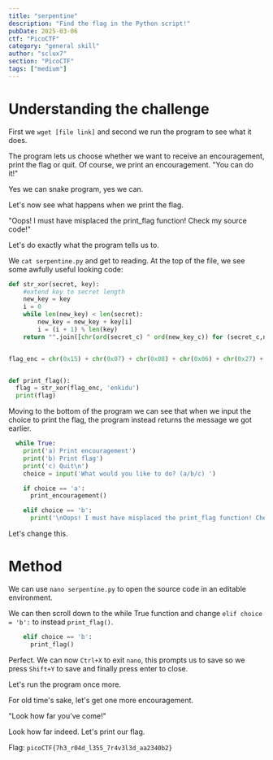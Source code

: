 ```yaml
---
title: "serpentine"
description: "Find the flag in the Python script!"
pubDate: 2025-03-06
ctf: "PicoCTF"
category: "general skill"
author: "sclux7"
section: "PicoCTF"
tags: ["medium"]
---
```


# Understanding the challenge
First we `wget [file link]` and second we run the program to see what it does.

The program lets us choose whether we want to receive an encouragement, print the flag or quit. Of course, we print an encouragement.
"You can do it!"

Yes we can snake program, yes we can.

Let's now see what happens when we print the flag.

"Oops! I must have misplaced the print_flag function! Check my source code!"


Let's do exactly what the program tells us to.

We `cat serpentine.py` and get to reading. At the top of the file, we see some awfully useful looking code:
```python
def str_xor(secret, key):
    #extend key to secret length
    new_key = key
    i = 0
    while len(new_key) < len(secret):
        new_key = new_key + key[i]
        i = (i + 1) % len(key)
    return "".join([chr(ord(secret_c) ^ ord(new_key_c)) for (secret_c,new_key_c) in zip(secret,new_key)])


flag_enc = chr(0x15) + chr(0x07) + chr(0x08) + chr(0x06) + chr(0x27) + chr(0x21) + chr(0x23) + chr(0x15) + chr(0x5c) + chr(0x01) + chr(0x57) + chr(0x2a) + chr(0x17) + chr(0x5e) + chr(0x5f) + chr(0x0d) + chr(0x3b) + chr(0x19) + chr(0x56) + chr(0x5b) + chr(0x5e) + chr(0x36) + chr(0x53) + chr(0x07) + chr(0x51) + chr(0x18) + chr(0x58) + chr(0x05) + chr(0x57) + chr(0x11) + chr(0x3a) + chr(0x0f) + chr(0x0a) + chr(0x5b) + chr(0x57) + chr(0x41) + chr(0x55) + chr(0x0c) + chr(0x59) + chr(0x14)


def print_flag():
  flag = str_xor(flag_enc, 'enkidu')
  print(flag)
```

Moving to the bottom of the program we can see that when we input the choice to print the flag, the program instead returns the message we got earlier.
```python
  while True:
    print('a) Print encouragement')
    print('b) Print flag')
    print('c) Quit\n')
    choice = input('What would you like to do? (a/b/c) ')

    if choice == 'a':
      print_encouragement()

    elif choice == 'b':
      print('\nOops! I must have misplaced the print_flag function! Check my source code!\n\n')
```

Let's change this.

# Method
We can use `nano serpentine.py` to open the source code in an editable environment.

We can then scroll down to the while True function and change `elif choice = 'b':` to instead `print_flag()`.
```python
    elif choice == 'b':
      print_flag()
```

Perfect. We can now `Ctrl+X` to exit `nano`, this prompts us to save so we press `Shift+Y` to save and finally press enter to close.

Let's run the program once more.

For old time's sake, let's get one more encouragement.

"Look how far you've come!"

Look how far indeed. Let's print our flag.

Flag: `picoCTF{7h3_r04d_l355_7r4v3l3d_aa2340b2}`